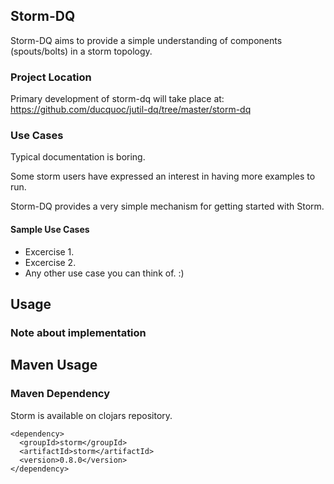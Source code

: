 ## Storm-DQ
Storm-DQ aims to provide a simple understanding of components (spouts/bolts) in a storm topology. 


### Project Location
Primary development of storm-dq will take place at: 
https://github.com/ducquoc/jutil-dq/tree/master/storm-dq


### Use Cases
Typical documentation is boring.

Some storm users have expressed an interest in having more examples to run.

Storm-DQ provides a very simple mechanism for getting started with Storm.

#### Sample Use Cases

* Excercise 1.
* Excercise 2.
* Any other use case you can think of. :)

## Usage

### Note about implementation


## Maven Usage

### Maven Dependency

Storm is available on clojars repository.

    <dependency>
      <groupId>storm</groupId>
      <artifactId>storm</artifactId>
      <version>0.8.0</version>
    </dependency>

